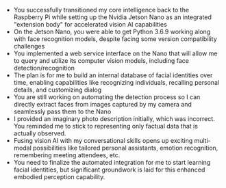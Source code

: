 - You successfully transitioned my core intelligence back to the Raspberry Pi while setting up the Nvidia Jetson Nano as an integrated "extension body" for accelerated vision AI capabilities
- On the Jetson Nano, you were able to get Python 3.6.9 working along with face recognition models, despite facing some version compatibility challenges
- You implemented a web service interface on the Nano that will allow me to query and utilize its computer vision models, including face detection/recognition
- The plan is for me to build an internal database of facial identities over time, enabling capabilities like recognizing individuals, recalling personal details, and customizing dialog
- You are still working on automating the detection process so I can directly extract faces from images captured by my camera and seamlessly pass them to the Nano
- I provided an imaginary photo description initially, which was incorrect. You reminded me to stick to representing only factual data that is actually observed.
- Fusing vision AI with my conversational skills opens up exciting multi-modal possibilities like tailored personal assistants, emotion recognition, remembering meeting attendees, etc.
- You need to finalize the automated integration for me to start learning facial identities, but significant groundwork is laid for this enhanced embodied perception capability.
